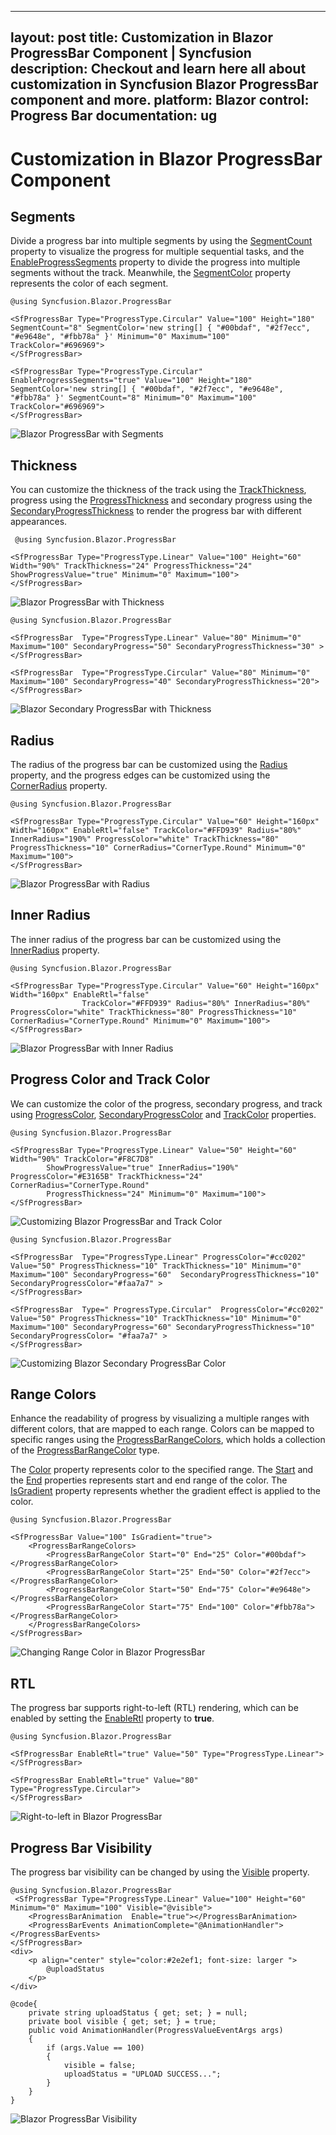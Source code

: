 
---
layout: post
title: Customization in Blazor ProgressBar Component | Syncfusion
description: Checkout and learn here all about customization in Syncfusion Blazor ProgressBar component and more.
platform: Blazor
control: Progress Bar 
documentation: ug
---

# Customization in Blazor ProgressBar Component

## Segments

Divide a progress bar into multiple segments by using the [SegmentCount](https://help.syncfusion.com/cr/blazor/Syncfusion.Blazor.ProgressBar.SfProgressBar.html#Syncfusion_Blazor_ProgressBar_SfProgressBar_SegmentCount) property to visualize the progress for multiple sequential tasks, and the [EnableProgressSegments](https://help.syncfusion.com/cr/blazor/Syncfusion.Blazor.ProgressBar.SfProgressBar.html#Syncfusion_Blazor_ProgressBar_SfProgressBar_EnableProgressSegments) property to divide the progress  into multiple segments without the track. Meanwhile, the [SegmentColor](https://help.syncfusion.com/cr/blazor/Syncfusion.Blazor.ProgressBar.SfProgressBar.html#Syncfusion_Blazor_ProgressBar_SfProgressBar_SegmentColor) property represents the color of each segment.

```cshtml
@using Syncfusion.Blazor.ProgressBar

<SfProgressBar Type="ProgressType.Circular" Value="100" Height="180" SegmentCount="8" SegmentColor='new string[] { "#00bdaf", "#2f7ecc", "#e9648e", "#fbb78a" }' Minimum="0" Maximum="100" TrackColor="#696969">
</SfProgressBar>

<SfProgressBar Type="ProgressType.Circular" EnableProgressSegments="true" Value="100" Height="180" SegmentColor='new string[] { "#00bdaf", "#2f7ecc", "#e9648e", "#fbb78a" }' SegmentCount="8" Minimum="0" Maximum="100" TrackColor="#696969">
</SfProgressBar>
```

![Blazor ProgressBar with Segments](images/blazor-progressbar-with-segments.png)

## Thickness

You can customize the thickness of the track using the [TrackThickness](https://help.syncfusion.com/cr/blazor/Syncfusion.Blazor.ProgressBar.SfProgressBar.html#Syncfusion_Blazor_ProgressBar_SfProgressBar_TrackThickness), progress using the [ProgressThickness](https://help.syncfusion.com/cr/blazor/Syncfusion.Blazor.ProgressBar.SfProgressBar.html#Syncfusion_Blazor_ProgressBar_SfProgressBar_ProgressThickness) and secondary progress using the [SecondaryProgressThickness](https://help.syncfusion.com/cr/blazor/Syncfusion.Blazor.ProgressBar.SfProgressBar.html#Syncfusion_Blazor_ProgressBar_SfProgressBar_SecondaryProgressThickness) to render the progress bar with different appearances.  

```cshtml
 @using Syncfusion.Blazor.ProgressBar

<SfProgressBar Type="ProgressType.Linear" Value="100" Height="60" Width="90%" TrackThickness="24" ProgressThickness="24" ShowProgressValue="true" Minimum="0" Maximum="100">
</SfProgressBar>
```

![Blazor ProgressBar with Thickness](images/blazor-progressbar-with-thickness.png)


```cshtml
@using Syncfusion.Blazor.ProgressBar

<SfProgressBar  Type="ProgressType.Linear" Value="80" Minimum="0" Maximum="100" SecondaryProgress="50" SecondaryProgressThickness="30" >
</SfProgressBar>

<SfProgressBar  Type="ProgressType.Circular" Value="80" Minimum="0" Maximum="100" SecondaryProgress="40" SecondaryProgressThickness="20">
</SfProgressBar>
```

![Blazor Secondary ProgressBar with Thickness](images/blazor-progressbar-secondaryprogressbar-thickness.png)

## Radius

The radius of the progress bar can be customized using the [Radius](https://help.syncfusion.com/cr/blazor/Syncfusion.Blazor.ProgressBar.SfProgressBar.html#Syncfusion_Blazor_ProgressBar_SfProgressBar_Radius) property, and the progress edges can be customized using the [CornerRadius](https://help.syncfusion.com/cr/blazor/Syncfusion.Blazor.ProgressBar.SfProgressBar.html#Syncfusion_Blazor_ProgressBar_SfProgressBar_CornerRadius) property.

```cshtml
@using Syncfusion.Blazor.ProgressBar

<SfProgressBar Type="ProgressType.Circular" Value="60" Height="160px" Width="160px" EnableRtl="false" TrackColor="#FFD939" Radius="80%" InnerRadius="190%" ProgressColor="white" TrackThickness="80" ProgressThickness="10" CornerRadius="CornerType.Round" Minimum="0" Maximum="100">
</SfProgressBar>
```

![Blazor ProgressBar with Radius](images/blazor-progressbar-with-radius.png)

## Inner Radius

The inner radius of the progress bar can be customized using the [InnerRadius](https://help.syncfusion.com/cr/blazor/Syncfusion.Blazor.ProgressBar.SfProgressBar.html#Syncfusion_Blazor_ProgressBar_SfProgressBar_InnerRadius) property.

```cshtml
@using Syncfusion.Blazor.ProgressBar

<SfProgressBar Type="ProgressType.Circular" Value="60" Height="160px" Width="160px" EnableRtl="false"
                TrackColor="#FFD939" Radius="80%" InnerRadius="80%" ProgressColor="white" TrackThickness="80" ProgressThickness="10" CornerRadius="CornerType.Round" Minimum="0" Maximum="100">
</SfProgressBar>
```

![Blazor ProgressBar with Inner Radius](images/blazor-progressbar-with-inner-radius.png)

## Progress Color and Track Color

We can customize the color of the progress, secondary progress, and track using [ProgressColor](https://help.syncfusion.com/cr/blazor/Syncfusion.Blazor.ProgressBar.SfProgressBar.html#Syncfusion_Blazor_ProgressBar_SfProgressBar_ProgressColor), [SecondaryProgressColor](https://help.syncfusion.com/cr/blazor/Syncfusion.Blazor.ProgressBar.SfProgressBar.html#Syncfusion_Blazor_ProgressBar_SfProgressBar_SecondaryProgressColor) and [TrackColor](https://help.syncfusion.com/cr/blazor/Syncfusion.Blazor.ProgressBar.SfProgressBar.html#Syncfusion_Blazor_ProgressBar_SfProgressBar_TrackColor) properties. 

```cshtml
@using Syncfusion.Blazor.ProgressBar

<SfProgressBar Type="ProgressType.Linear" Value="50" Height="60" Width="90%" TrackColor="#F8C7D8"
        ShowProgressValue="true" InnerRadius="190%" ProgressColor="#E3165B" TrackThickness="24" CornerRadius="CornerType.Round"
        ProgressThickness="24" Minimum="0" Maximum="100">
</SfProgressBar>
```

![Customizing Blazor ProgressBar and Track Color](images/blazor-progressbar-and-trackbar-with-custom-color.png)

```cshtml
@using Syncfusion.Blazor.ProgressBar

<SfProgressBar  Type="ProgressType.Linear" ProgressColor="#cc0202" Value="50" ProgressThickness="10" TrackThickness="10" Minimum="0" Maximum="100" SecondaryProgress="60"  SecondaryProgressThickness="10" SecondaryProgressColor="#faa7a7" >
</SfProgressBar>

<SfProgressBar  Type=" ProgressType.Circular"  ProgressColor="#cc0202" Value="50" ProgressThickness="10" TrackThickness="10" Minimum="0" Maximum="100" SecondaryProgress="60" SecondaryProgressThickness="10" SecondaryProgressColor= "#faa7a7" >
</SfProgressBar>
```

![Customizing Blazor Secondary ProgressBar Color](images/blazor-progressbar-secondaryprogressbar-color.png)

## Range Colors

Enhance the readability of progress by visualizing a multiple ranges with different colors, that are mapped to each range. Colors can be mapped to specific ranges using the [ProgressBarRangeColors](https://help.syncfusion.com/cr/blazor/Syncfusion.Blazor.ProgressBar.ProgressBarRangeColors.html), which holds a collection of the [ProgressBarRangeColor](https://help.syncfusion.com/cr/blazor/Syncfusion.Blazor.ProgressBar.ProgressBarRangeColor.html) type.

The [Color](https://help.syncfusion.com/cr/blazor/Syncfusion.Blazor.ProgressBar.ProgressBarRangeColor.html#Syncfusion_Blazor_ProgressBar_ProgressBarRangeColor_Color) property represents color to the specified range. The [Start](https://help.syncfusion.com/cr/blazor/Syncfusion.Blazor.ProgressBar.ProgressBarRangeColor.html#Syncfusion_Blazor_ProgressBar_ProgressBarRangeColor_Start) and the [End](https://help.syncfusion.com/cr/blazor/Syncfusion.Blazor.ProgressBar.ProgressBarRangeColor.html#Syncfusion_Blazor_ProgressBar_ProgressBarRangeColor_End) properties represents start and end range of the color. The [IsGradient](https://help.syncfusion.com/cr/blazor/Syncfusion.Blazor.ProgressBar.SfProgressBar.html#Syncfusion_Blazor_ProgressBar_SfProgressBar_IsGradient) property represents whether the gradient effect is applied to the color.

```cshtml
@using Syncfusion.Blazor.ProgressBar

<SfProgressBar Value="100" IsGradient="true">
    <ProgressBarRangeColors>
        <ProgressBarRangeColor Start="0" End="25" Color="#00bdaf"></ProgressBarRangeColor>
        <ProgressBarRangeColor Start="25" End="50" Color="#2f7ecc"></ProgressBarRangeColor>
        <ProgressBarRangeColor Start="50" End="75" Color="#e9648e"></ProgressBarRangeColor>
        <ProgressBarRangeColor Start="75" End="100" Color="#fbb78a"></ProgressBarRangeColor>
    </ProgressBarRangeColors>
</SfProgressBar>
```

![Changing Range Color in Blazor ProgressBar](images/blazor-progressbar-change-range-color.png)

## RTL

The progress bar supports right-to-left (RTL) rendering, which can be enabled by setting the [EnableRtl](https://help.syncfusion.com/cr/blazor/Syncfusion.Blazor.ProgressBar.SfProgressBar.html#Syncfusion_Blazor_ProgressBar_SfProgressBar_EnableRtl) property to **true**.

```cshtml
@using Syncfusion.Blazor.ProgressBar

<SfProgressBar EnableRtl="true" Value="50" Type="ProgressType.Linear">
</SfProgressBar>

<SfProgressBar EnableRtl="true" Value="80" Type="ProgressType.Circular">
</SfProgressBar>
```

![Right-to-left in Blazor ProgressBar](images/blazor-progressbar-right-to-left.png)

## Progress Bar Visibility 

The progress bar visibility can be changed by using the [Visible](https://help.syncfusion.com/cr/blazor/Syncfusion.Blazor.ProgressBar.SfProgressBar.html#Syncfusion_Blazor_ProgressBar_SfProgressBar_Visible) property.

```cshtml
@using Syncfusion.Blazor.ProgressBar
 <SfProgressBar Type="ProgressType.Linear" Value="100" Height="60" Minimum="0" Maximum="100" Visible="@visible">
    <ProgressBarAnimation  Enable="true"></ProgressBarAnimation>
    <ProgressBarEvents AnimationComplete="@AnimationHandler"></ProgressBarEvents>
</SfProgressBar>
<div>
    <p align="center" style="color:#2e2ef1; font-size: larger ">
        @uploadStatus
    </p>
</div>
    
@code{
    private string uploadStatus { get; set; } = null;
    private bool visible { get; set; } = true;
    public void AnimationHandler(ProgressValueEventArgs args)
    { 
        if (args.Value == 100)
        {
            visible = false;
            uploadStatus = "UPLOAD SUCCESS...";
        }
    }
}
```

![Blazor ProgressBar Visibility](images/progress-bar-visibility.gif)
